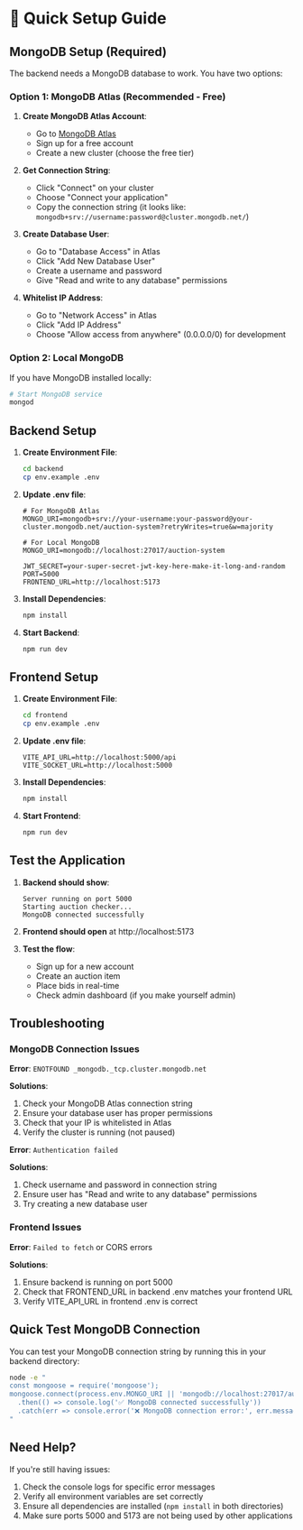 # 🚀 Quick Setup Guide

## MongoDB Setup (Required)

The backend needs a MongoDB database to work. You have two options:

### Option 1: MongoDB Atlas (Recommended - Free)

1. **Create MongoDB Atlas Account**:
   - Go to [MongoDB Atlas](https://www.mongodb.com/atlas)
   - Sign up for a free account
   - Create a new cluster (choose the free tier)

2. **Get Connection String**:
   - Click "Connect" on your cluster
   - Choose "Connect your application"
   - Copy the connection string (it looks like: `mongodb+srv://username:password@cluster.mongodb.net/`)

3. **Create Database User**:
   - Go to "Database Access" in Atlas
   - Click "Add New Database User"
   - Create a username and password
   - Give "Read and write to any database" permissions

4. **Whitelist IP Address**:
   - Go to "Network Access" in Atlas
   - Click "Add IP Address"
   - Choose "Allow access from anywhere" (0.0.0.0/0) for development

### Option 2: Local MongoDB

If you have MongoDB installed locally:
```bash
# Start MongoDB service
mongod
```

## Backend Setup

1. **Create Environment File**:
   ```bash
   cd backend
   cp env.example .env
   ```

2. **Update .env file**:
   ```env
   # For MongoDB Atlas
   MONGO_URI=mongodb+srv://your-username:your-password@your-cluster.mongodb.net/auction-system?retryWrites=true&w=majority
   
   # For Local MongoDB
   MONGO_URI=mongodb://localhost:27017/auction-system
   
   JWT_SECRET=your-super-secret-jwt-key-here-make-it-long-and-random
   PORT=5000
   FRONTEND_URL=http://localhost:5173
   ```

3. **Install Dependencies**:
   ```bash
   npm install
   ```

4. **Start Backend**:
   ```bash
   npm run dev
   ```

## Frontend Setup

1. **Create Environment File**:
   ```bash
   cd frontend
   cp env.example .env
   ```

2. **Update .env file**:
   ```env
   VITE_API_URL=http://localhost:5000/api
   VITE_SOCKET_URL=http://localhost:5000
   ```

3. **Install Dependencies**:
   ```bash
   npm install
   ```

4. **Start Frontend**:
   ```bash
   npm run dev
   ```

## Test the Application

1. **Backend should show**:
   ```
   Server running on port 5000
   Starting auction checker...
   MongoDB connected successfully
   ```

2. **Frontend should open** at http://localhost:5173

3. **Test the flow**:
   - Sign up for a new account
   - Create an auction item
   - Place bids in real-time
   - Check admin dashboard (if you make yourself admin)

## Troubleshooting

### MongoDB Connection Issues

**Error**: `ENOTFOUND _mongodb._tcp.cluster.mongodb.net`

**Solutions**:
1. Check your MongoDB Atlas connection string
2. Ensure your database user has proper permissions
3. Check that your IP is whitelisted in Atlas
4. Verify the cluster is running (not paused)

**Error**: `Authentication failed`

**Solutions**:
1. Check username and password in connection string
2. Ensure user has "Read and write to any database" permissions
3. Try creating a new database user

### Frontend Issues

**Error**: `Failed to fetch` or CORS errors

**Solutions**:
1. Ensure backend is running on port 5000
2. Check that FRONTEND_URL in backend .env matches your frontend URL
3. Verify VITE_API_URL in frontend .env is correct

## Quick Test MongoDB Connection

You can test your MongoDB connection string by running this in your backend directory:

```bash
node -e "
const mongoose = require('mongoose');
mongoose.connect(process.env.MONGO_URI || 'mongodb://localhost:27017/auction-system')
  .then(() => console.log('✅ MongoDB connected successfully'))
  .catch(err => console.error('❌ MongoDB connection error:', err.message));
"
```

## Need Help?

If you're still having issues:
1. Check the console logs for specific error messages
2. Verify all environment variables are set correctly
3. Ensure all dependencies are installed (`npm install` in both directories)
4. Make sure ports 5000 and 5173 are not being used by other applications
